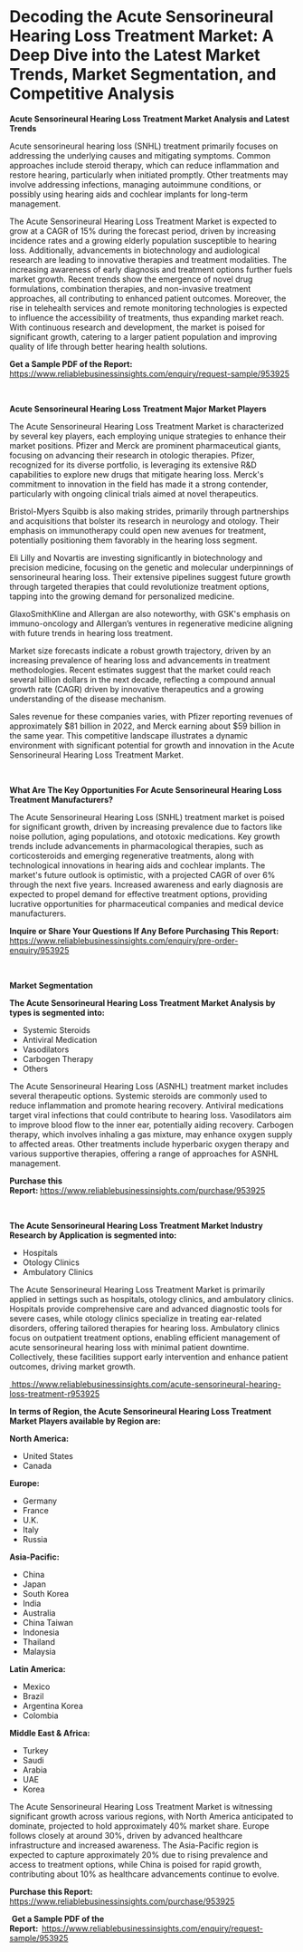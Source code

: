 <p><h1>Decoding the Acute Sensorineural Hearing Loss Treatment Market: A Deep Dive into the Latest Market Trends, Market Segmentation, and Competitive Analysis</h1></p><p><strong>Acute Sensorineural Hearing Loss Treatment Market Analysis and Latest Trends</strong></p>
<p><p>Acute sensorineural hearing loss (SNHL) treatment primarily focuses on addressing the underlying causes and mitigating symptoms. Common approaches include steroid therapy, which can reduce inflammation and restore hearing, particularly when initiated promptly. Other treatments may involve addressing infections, managing autoimmune conditions, or possibly using hearing aids and cochlear implants for long-term management. </p><p>The Acute Sensorineural Hearing Loss Treatment Market is expected to grow at a CAGR of 15% during the forecast period, driven by increasing incidence rates and a growing elderly population susceptible to hearing loss. Additionally, advancements in biotechnology and audiological research are leading to innovative therapies and treatment modalities. The increasing awareness of early diagnosis and treatment options further fuels market growth. Recent trends show the emergence of novel drug formulations, combination therapies, and non-invasive treatment approaches, all contributing to enhanced patient outcomes. Moreover, the rise in telehealth services and remote monitoring technologies is expected to influence the accessibility of treatments, thus expanding market reach. With continuous research and development, the market is poised for significant growth, catering to a larger patient population and improving quality of life through better hearing health solutions.</p></p>
<p><strong>Get a Sample PDF of the Report:&nbsp;</strong> <a href="https://www.reliablebusinessinsights.com/enquiry/request-sample/953925?utm_campaign=2099&utm_medium=2&utm_source=Github&utm_content=ia&utm_term=18042025&utm_id=acute-sensorineural-hearing-loss-treatment">https://www.reliablebusinessinsights.com/enquiry/request-sample/953925</a></p>
<p>&nbsp;</p>
<p><strong>Acute Sensorineural Hearing Loss Treatment Major Market Players</strong></p>
<p><p>The Acute Sensorineural Hearing Loss Treatment Market is characterized by several key players, each employing unique strategies to enhance their market positions. Pfizer and Merck are prominent pharmaceutical giants, focusing on advancing their research in otologic therapies. Pfizer, recognized for its diverse portfolio, is leveraging its extensive R&D capabilities to explore new drugs that mitigate hearing loss. Merck's commitment to innovation in the field has made it a strong contender, particularly with ongoing clinical trials aimed at novel therapeutics.</p><p>Bristol-Myers Squibb is also making strides, primarily through partnerships and acquisitions that bolster its research in neurology and otology. Their emphasis on immunotherapy could open new avenues for treatment, potentially positioning them favorably in the hearing loss segment.</p><p>Eli Lilly and Novartis are investing significantly in biotechnology and precision medicine, focusing on the genetic and molecular underpinnings of sensorineural hearing loss. Their extensive pipelines suggest future growth through targeted therapies that could revolutionize treatment options, tapping into the growing demand for personalized medicine.</p><p>GlaxoSmithKline and Allergan are also noteworthy, with GSK's emphasis on immuno-oncology and Allergan’s ventures in regenerative medicine aligning with future trends in hearing loss treatment.</p><p>Market size forecasts indicate a robust growth trajectory, driven by an increasing prevalence of hearing loss and advancements in treatment methodologies. Recent estimates suggest that the market could reach several billion dollars in the next decade, reflecting a compound annual growth rate (CAGR) driven by innovative therapeutics and a growing understanding of the disease mechanism.</p><p>Sales revenue for these companies varies, with Pfizer reporting revenues of approximately $81 billion in 2022, and Merck earning about $59 billion in the same year. This competitive landscape illustrates a dynamic environment with significant potential for growth and innovation in the Acute Sensorineural Hearing Loss Treatment Market.</p></p>
<p>&nbsp;</p>
<p><strong>What Are The Key Opportunities For Acute Sensorineural Hearing Loss Treatment Manufacturers?</strong></p>
<p><p>The Acute Sensorineural Hearing Loss (SNHL) treatment market is poised for significant growth, driven by increasing prevalence due to factors like noise pollution, aging populations, and ototoxic medications. Key growth trends include advancements in pharmacological therapies, such as corticosteroids and emerging regenerative treatments, along with technological innovations in hearing aids and cochlear implants. The market's future outlook is optimistic, with a projected CAGR of over 6% through the next five years. Increased awareness and early diagnosis are expected to propel demand for effective treatment options, providing lucrative opportunities for pharmaceutical companies and medical device manufacturers.</p></p>
<p><strong>Inquire or Share Your Questions If Any Before Purchasing This Report:</strong> <a href="https://www.reliablebusinessinsights.com/enquiry/pre-order-enquiry/953925?utm_campaign=2099&utm_medium=2&utm_source=Github&utm_content=ia&utm_term=18042025&utm_id=acute-sensorineural-hearing-loss-treatment">https://www.reliablebusinessinsights.com/enquiry/pre-order-enquiry/953925</a></p>
<p>&nbsp;</p>
<p><strong>Market Segmentation</strong></p>
<p><strong>The Acute Sensorineural Hearing Loss Treatment Market Analysis by types is segmented into:</strong></p>
<p><ul><li>Systemic Steroids</li><li>Antiviral Medication</li><li>Vasodilators</li><li>Carbogen Therapy</li><li>Others</li></ul></p>
<p><p>The Acute Sensorineural Hearing Loss (ASNHL) treatment market includes several therapeutic options. Systemic steroids are commonly used to reduce inflammation and promote hearing recovery. Antiviral medications target viral infections that could contribute to hearing loss. Vasodilators aim to improve blood flow to the inner ear, potentially aiding recovery. Carbogen therapy, which involves inhaling a gas mixture, may enhance oxygen supply to affected areas. Other treatments include hyperbaric oxygen therapy and various supportive therapies, offering a range of approaches for ASNHL management.</p></p>
<p><strong>Purchase this Report:&nbsp;</strong><a href="https://www.reliablebusinessinsights.com/purchase/953925?utm_campaign=2099&utm_medium=2&utm_source=Github&utm_content=ia&utm_term=18042025&utm_id=acute-sensorineural-hearing-loss-treatment">https://www.reliablebusinessinsights.com/purchase/953925</a></p>
<p>&nbsp;</p>
<p><strong>The Acute Sensorineural Hearing Loss Treatment Market Industry Research by Application is segmented into:</strong></p>
<p><ul><li>Hospitals</li><li>Otology Clinics</li><li>Ambulatory Clinics</li></ul></p>
<p><p>The Acute Sensorineural Hearing Loss Treatment Market is primarily applied in settings such as hospitals, otology clinics, and ambulatory clinics. Hospitals provide comprehensive care and advanced diagnostic tools for severe cases, while otology clinics specialize in treating ear-related disorders, offering tailored therapies for hearing loss. Ambulatory clinics focus on outpatient treatment options, enabling efficient management of acute sensorineural hearing loss with minimal patient downtime. Collectively, these facilities support early intervention and enhance patient outcomes, driving market growth.</p></p>
<p><a href="https://www.reliablebusinessinsights.com/acute-sensorineural-hearing-loss-treatment-r953925?utm_campaign=2099&utm_medium=2&utm_source=Github&utm_content=ia&utm_term=18042025&utm_id=acute-sensorineural-hearing-loss-treatment">&nbsp;https://www.reliablebusinessinsights.com/acute-sensorineural-hearing-loss-treatment-r953925</a></p>
<p><strong>In terms of Region, the Acute Sensorineural Hearing Loss Treatment Market Players available by Region are:</strong></p>
<p>
    <p> <strong> North America: </strong>
        <ul>
            <li>United States</li>
            <li>Canada</li>
        </ul>
        </p> 
    <p> <strong> Europe: </strong>
        <ul>
            <li>Germany</li>
            <li>France</li>
            <li>U.K.</li>
            <li>Italy</li>
            <li>Russia</li>
        </ul>
        </p> 
    <p> <strong> Asia-Pacific: </strong>
        <ul>
            <li>China</li>
            <li>Japan</li>
            <li>South Korea</li>
            <li>India</li>
            <li>Australia</li>
            <li>China Taiwan</li>
            <li>Indonesia</li>
            <li>Thailand</li>
            <li>Malaysia</li>
        </ul>
        </p> 
    <p> <strong> Latin America: </strong>
        <ul>
            <li>Mexico</li>
            <li>Brazil</li>
            <li>Argentina Korea</li>
            <li>Colombia</li>
        </ul>
        </p> 
    <p> <strong> Middle East & Africa: </strong>
        <ul>
            <li>Turkey</li>
            <li>Saudi</li>
            <li>Arabia</li>
            <li>UAE</li>
            <li>Korea</li>
        </ul>
    </p>
    </p>
<p><p>The Acute Sensorineural Hearing Loss Treatment Market is witnessing significant growth across various regions, with North America anticipated to dominate, projected to hold approximately 40% market share. Europe follows closely at around 30%, driven by advanced healthcare infrastructure and increased awareness. The Asia-Pacific region is expected to capture approximately 20% due to rising prevalence and access to treatment options, while China is poised for rapid growth, contributing about 10% as healthcare advancements continue to evolve.</p></p>
<p><strong>Purchase this Report: </strong><a href="https://www.reliablebusinessinsights.com/purchase/953925?utm_campaign=2099&utm_medium=2&utm_source=Github&utm_content=ia&utm_term=18042025&utm_id=acute-sensorineural-hearing-loss-treatment">https://www.reliablebusinessinsights.com/purchase/953925</a></p>
<p>&nbsp;<strong>Get a Sample PDF of the Report:&nbsp;&nbsp;</strong><a href="https://www.reliablebusinessinsights.com/enquiry/request-sample/953925?utm_campaign=2099&utm_medium=2&utm_source=Github&utm_content=ia&utm_term=18042025&utm_id=acute-sensorineural-hearing-loss-treatment">https://www.reliablebusinessinsights.com/enquiry/request-sample/953925</a></p>
<p><strong></strong></p>
<p><p></p><p></p><p></p></p>